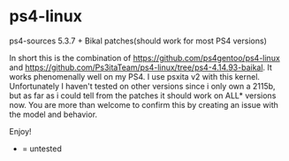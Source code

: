 # ps4-linux
ps4-sources 5.3.7 + Bikal patches(should work for most PS4 versions)

In short this is the combination of https://github.com/ps4gentoo/ps4-linux and https://github.com/Ps3itaTeam/ps4-linux/tree/ps4-4.14.93-baikal. 
It works phenomenally well on my PS4. I use psxita v2 with this kernel. Unfortunately I haven't tested on other versions since i only own a 2115b, 
but as far as i could tell from the patches it should work on ALL* versions now. You are more than welcome to confirm this by creating an issue 
with the model and behavior.

Enjoy! 

* = untested 
